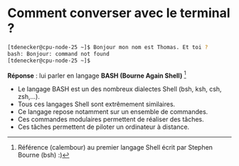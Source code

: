 # Comment converser avec le terminal ?

```bash
[tdenecker@cpu-node-25 ~]$ Bonjour mon nom est Thomas. Et toi ?
bash: Bonjour: command not found
[tdenecker@cpu-node-25 ~]$ 
```

**Réponse** : lui parler en langage **BASH (Bourne Again Shell)** [^footnote1]
- Le langage BASH est un des nombreux dialectes Shell (bsh, ksh, csh, zsh,...).
- Tous ces langages Shell sont extrêmement similaires.
- Ce langage repose notamment sur un ensemble de commandes.
- Ces commandes modulaires permettent de réaliser des tâches.
- Ces tâches permettent de piloter un ordinateur à distance.

[^footnote1]: Référence (calembour) au premier langage Shell écrit par Stephen Bourne (bsh) :)
